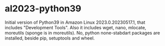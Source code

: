 # al2023-python39

Initial version of Python39 in Amazon Linux 2023.0.20230517.1, that includes "Development Tools".
Also it includes wget, nano, mlocate, moreutils (sponge is in moreutils).
No, python none-stabdart packages are installed, beside pip, setuptools and wheel.
